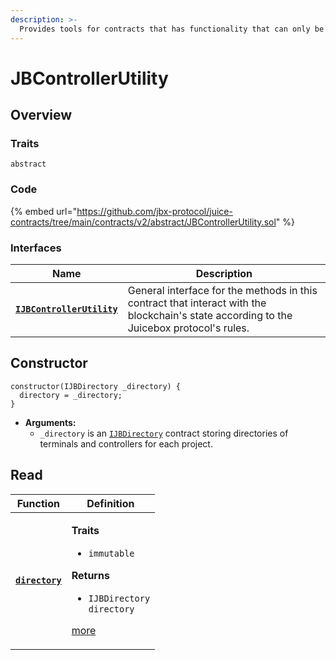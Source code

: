```yaml
---
description: >-
  Provides tools for contracts that has functionality that can only be accessed by a project's controller.
---
```


# JBControllerUtility

## Overview

### Traits

`abstract`
### Code

{% embed url="https://github.com/jbx-protocol/juice-contracts/tree/main/contracts/v2/abstract/JBControllerUtility.sol" %}

### **Interfaces**

| Name                                                     | Description                                                                                                                              |
| -------------------------------------------------------- | ---------------------------------------------------------------------------------------------------------------------------------------- |
| [**`IJBControllerUtility`**](../../interfaces/ijbcontrollerutility.md) | General interface for the methods in this contract that interact with the blockchain's state according to the Juicebox protocol's rules. |

## Constructor

```solidity
constructor(IJBDirectory _directory) {
  directory = _directory;
}
```

* **Arguments:**
  * `_directory` is an [`IJBDirectory`](../../../interfaces/ijbdirectory.md) contract storing directories of terminals and controllers for each project.

## Read

| Function                                                             | Definition                                                                                                                                                                                                 |
| -------------------------------------------------------------------- | ---------------------------------------------------------------------------------------------------------------------------------------------------------------------------------------------------------- |
| [**`directory`**](properties/directory.md)                             | <p><strong>Traits</strong></p><ul><li><code>immutable</code></li></ul><p><strong>Returns</strong></p><ul><li><code>IJBDirectory directory</code></li></ul><p><a href="properties/directory.md">more</a></p>   |

